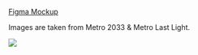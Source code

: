 [Figma Mockup](https://www.figma.com/proto/ipDyfnt5SD6QJVlkf70N4k/Untitled?node-id=25%3A2&scaling=contain&page-id=0%3A1)
<p>Images are taken from Metro 2033 & Metro Last Light.</p>
<img src="https://i.imgur.com/mSHvBA6.jpg"/>

